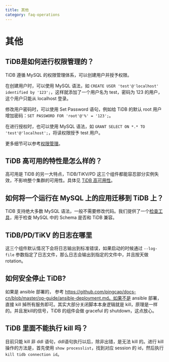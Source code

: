 ```yaml
---
title: 其他
category: faq-operations
---
```


# 其他

## TiDB是如何进行权限管理的？

TiDB 遵循 MySQL 的权限管理体系，可以创建用户并授予权限。

在创建用户时，可以使用 MySQL 语法，如 `CREATE USER 'test'@'localhost' identified by '123';`，这样就添加了一个用户名为 test，密码为 123 的用户，这个用户只能从 localhost 登录。

修改用户密码时，可以使用 Set Password 语句，例如给 TiDB 的默认 root 用户增加密码：`SET PASSWORD FOR 'root'@'%' = '123';`。

在进行授权时，也可以使用 MySQL 语法，如 `GRANT SELECT ON *.* TO  'test'@'localhost';`，将读权限授予 test 用户。

更多细节可以参考[权限管理](https://github.com/pingcap/docs-cn/blob/master/sql/privilege.md)。


## TiDB 高可用的特性是怎么样的？

高可用是 TiDB 的另一大特点，TiDB/TiKV/PD 这三个组件都能容忍部分实例失效，不影响整个集群的可用性。具体见 [TiDB 高可用性](README.md#高可用)。

## 如何将一个运行在 MySQL 上的应用迁移到 TiDB 上？

TiDB 支持绝大多数 MySQL 语法，一般不需要修改代码。我们提供了一个[检查工具](https://github.com/pingcap/tidb-tools/tree/master/checker)，用于检查 MySQL 中的 Schema 是否和 TiDB 兼容。

## TiDB/PD/TiKV 的日志在哪里

这三个组件默认情况下会将日志输出到标准错误，如果启动的时候通过 `--log-file` 参数指定了日志文件，那么日志会输出到指定的文件中，并且按天做 rotation。

## 如何安全停止 TiDB?
如果是 ansible 部署的， 参考 https://github.com/pingcap/docs-cn/blob/master/op-guide/ansible-deployment.md。如果不是 ansible 部署，直接 kill 掉所有服务即可。其实大部分关闭脚本本身逻辑就是 kill，原理是一样的。并且发kill的信号，TiDB 的组件会做 graceful 的 shutdown，这点放心。

## TiDB 里面不能执行 kill 吗？
目前只能 kill 非 ddl 语句，ddl语句执行以后，除非出错，是无法 kill 的。进行 kill 操作的方法是，首先使用 `show processlist`，找到对应 session 的 id，然后执行 `kill tidb connection id`。



